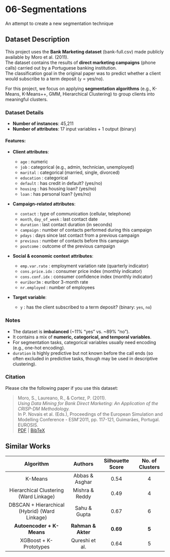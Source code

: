 # 06-Segmentations
An attempt to create a new segmentation technique

## Dataset Description

This project uses the **Bank Marketing dataset** (bank-full.csv) made publicly available by Moro et al. (2011).  
The dataset contains the results of **direct marketing campaigns** (phone calls) carried out by a Portuguese banking institution.  
The classification goal in the original paper was to predict whether a client would subscribe to a term deposit (`y` = yes/no).  

For this project, we focus on applying **segmentation algorithms** (e.g., K-Means, K-Means++, GMM, Hierarchical Clustering) to group clients into meaningful clusters.

### Dataset Details
- **Number of instances**: 45,211  
- **Number of attributes**: 17 input variables + 1 output (binary)  

#### Features:
- **Client attributes**:  
  - `age` : numeric  
  - `job` : categorical (e.g., admin, technician, unemployed)  
  - `marital` : categorical (married, single, divorced)  
  - `education` : categorical  
  - `default` : has credit in default? (yes/no)  
  - `housing` : has housing loan? (yes/no)  
  - `loan` : has personal loan? (yes/no)  

- **Campaign-related attributes**:  
  - `contact` : type of communication (cellular, telephone)  
  - `month`, `day_of_week` : last contact date  
  - `duration` : last contact duration (in seconds)  
  - `campaign` : number of contacts performed during this campaign  
  - `pdays` : days since last contact from a previous campaign  
  - `previous` : number of contacts before this campaign  
  - `poutcome` : outcome of the previous campaign  

- **Social & economic context attributes**:  
  - `emp.var.rate` : employment variation rate (quarterly indicator)  
  - `cons.price.idx` : consumer price index (monthly indicator)  
  - `cons.conf.idx` : consumer confidence index (monthly indicator)  
  - `euribor3m` : euribor 3-month rate  
  - `nr.employed` : number of employees  

- **Target variable**:  
  - `y` : has the client subscribed to a term deposit? (binary: `yes`, `no`)  

### Notes
- The dataset is **imbalanced** (~11% “yes” vs. ~89% “no”).  
- It contains a mix of **numeric, categorical, and temporal variables**.  
- For segmentation tasks, categorical variables usually need encoding (e.g., one-hot encoding).  
- `duration` is highly predictive but not known before the call ends (so often excluded in predictive tasks, though may be used in descriptive clustering).  

### Citation
Please cite the following paper if you use this dataset:  

> Moro, S., Laureano, R., & Cortez, P. (2011).  
> *Using Data Mining for Bank Direct Marketing: An Application of the CRISP-DM Methodology.*  
> In P. Novais et al. (Eds.), Proceedings of the European Simulation and Modelling Conference - ESM'2011, pp. 117-121, Guimarães, Portugal. EUROSIS.  
> [PDF](http://hdl.handle.net/1822/14838) | [BibTeX](http://www3.dsi.uminho.pt/pcortez/bib/2011-esm-1.txt)


## Similar Works

| **Algorithm** | **Authors** | **Silhouette Score** | **No. of Clusters** |
|:-----------:|:-----------:|:-----------:|:-------------------:|
| K-Means | Abbas & Asghar | 0.54 | 4 |
| Hierarchical Clustering (Ward Linkage) | Mishra & Reddy | 0.49 | 4 |
| DBSCAN + Hierarchical (Hybrid) (Ward Linkage) | Sahu & Gupta | 0.67 | 6 |
| **Autoencoder + K-Means** | **Rahman & Akter** | **0.69** | **5**|
| XGBoost + K-Prototypes | Qureshi et al. | 0.64 | 5|


